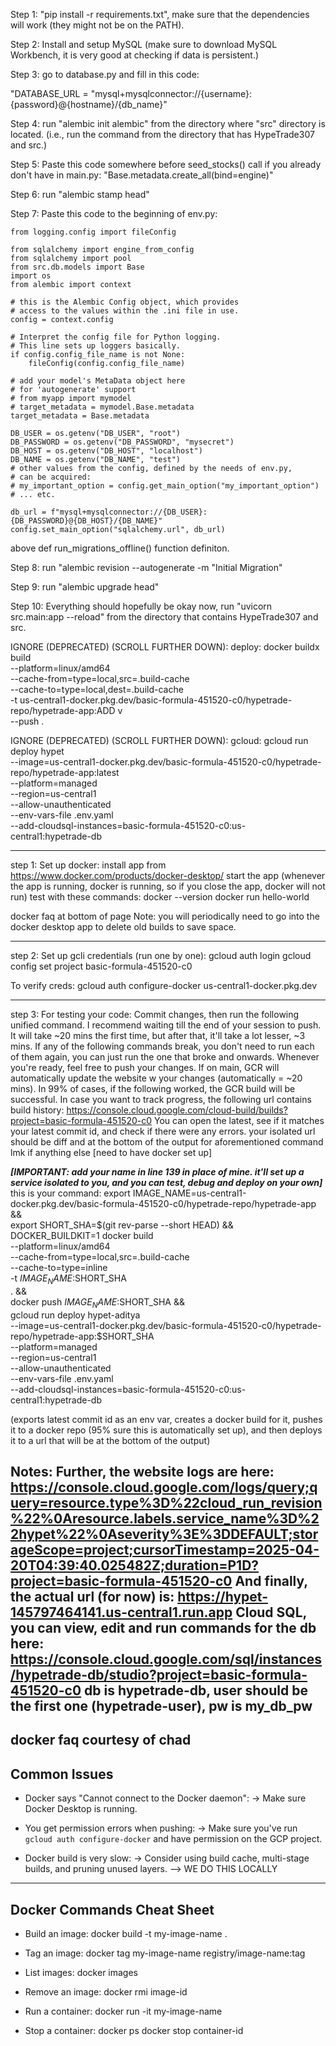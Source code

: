 Step 1: "pip install -r requirements.txt", make sure that the dependencies will work (they might not be on the PATH).

Step 2: Install and setup MySQL (make sure to download MySQL Workbench, it is very good at checking if data is persistent.)

Step 3: go to database.py and fill in this code: 

"DATABASE_URL = "mysql+mysqlconnector://{username}:{password}@{hostname}/{db_name}"

Step 4: run "alembic init alembic" from the directory where "src" directory is located. (i.e., run the command from the directory that has HypeTrade307 and src.)

Step 5: Paste this code somewhere before seed_stocks() call if you already don't have in main.py: "Base.metadata.create_all(bind=engine)"

Step 6: run "alembic stamp head"

Step 7: Paste this code to the beginning of env.py: 

```
from logging.config import fileConfig

from sqlalchemy import engine_from_config
from sqlalchemy import pool
from src.db.models import Base
import os
from alembic import context

# this is the Alembic Config object, which provides
# access to the values within the .ini file in use.
config = context.config

# Interpret the config file for Python logging.
# This line sets up loggers basically.
if config.config_file_name is not None:
    fileConfig(config.config_file_name)

# add your model's MetaData object here
# for 'autogenerate' support
# from myapp import mymodel
# target_metadata = mymodel.Base.metadata
target_metadata = Base.metadata

DB_USER = os.getenv("DB_USER", "root")
DB_PASSWORD = os.getenv("DB_PASSWORD", "mysecret")
DB_HOST = os.getenv("DB_HOST", "localhost")
DB_NAME = os.getenv("DB_NAME", "test")
# other values from the config, defined by the needs of env.py,
# can be acquired:
# my_important_option = config.get_main_option("my_important_option")
# ... etc.

db_url = f"mysql+mysqlconnector://{DB_USER}:{DB_PASSWORD}@{DB_HOST}/{DB_NAME}"
config.set_main_option("sqlalchemy.url", db_url)
```

above def run_migrations_offline() function definiton.


Step 8: run "alembic revision --autogenerate -m "Initial Migration"

Step 9: run "alembic upgrade head"

Step 10: Everything should hopefully be okay now, run "uvicorn src.main:app --reload" from the directory that contains HypeTrade307 and src. 

IGNORE (DEPRECATED) (SCROLL FURTHER DOWN):
deploy:
docker buildx build \
--platform=linux/amd64 \
--cache-from=type=local,src=.build-cache \
--cache-to=type=local,dest=.build-cache \
-t us-central1-docker.pkg.dev/basic-formula-451520-c0/hypetrade-repo/hypetrade-app:ADD v<x> \
--push .

IGNORE (DEPRECATED) (SCROLL FURTHER DOWN):
gcloud:
gcloud run deploy hypet \
--image=us-central1-docker.pkg.dev/basic-formula-451520-c0/hypetrade-repo/hypetrade-app:latest \
--platform=managed \
--region=us-central1 \
--allow-unauthenticated \
--env-vars-file .env.yaml \
--add-cloudsql-instances=basic-formula-451520-c0:us-central1:hypetrade-db

----------------------------------------------------------------------------------------------

step 1:
Set up docker:
install app from https://www.docker.com/products/docker-desktop/
start the app (whenever the app is running, docker is running, so if you close the app, docker will not run)
test with these commands:
docker --version
docker run hello-world

docker faq at bottom of page
Note: you will periodically need to go into the docker desktop app to delete old builds to save space.

-----------------------------------------------------------------------
step 2:
Set up gcli credentials (run one by one):
gcloud auth login
gcloud config set project basic-formula-451520-c0

To verify creds:
gcloud auth configure-docker us-central1-docker.pkg.dev

-----------------------------------------------------------------------
step 3:
For testing your code:
Commit changes, then run the following unified command. I recommend waiting till the end of your session to push.
It will take ~20 mins the first time, but after that, it'll take a lot lesser, ~3 mins.
If any of the following commands break, you don't need to run each of them again,
you can just run the one that broke and onwards.
Whenever you're ready, feel free to push your changes. If on main, GCR will automatically update
the website w your changes (automatically = ~20 mins). In 99% of cases, if the following worked,
the GCR build will be successful. In case you want to track progress, the following url contains build history:
https://console.cloud.google.com/cloud-build/builds?project=basic-formula-451520-c0
You can open the latest, see if it matches your latest commit id, and check if there were any errors.
your isolated url should be diff and at the bottom of the output for aforementioned command
lmk if anything else
[need to have docker set up]

**_[IMPORTANT: add your name in line 139 in place of mine. it'll set up a service isolated to you, and you can test, debug and deploy on your own]_**
this is your command:
export IMAGE_NAME=us-central1-docker.pkg.dev/basic-formula-451520-c0/hypetrade-repo/hypetrade-app && \
export SHORT_SHA=$(git rev-parse --short HEAD) && \
DOCKER_BUILDKIT=1 docker build \
--platform=linux/amd64 \
--cache-from=type=local,src=.build-cache \
--cache-to=type=inline \
-t $IMAGE_NAME:$SHORT_SHA \
. && \
docker push $IMAGE_NAME:$SHORT_SHA && \
gcloud run deploy hypet-aditya \
--image=us-central1-docker.pkg.dev/basic-formula-451520-c0/hypetrade-repo/hypetrade-app:$SHORT_SHA \
--platform=managed \
--region=us-central1 \
--allow-unauthenticated \
--env-vars-file .env.yaml \
--add-cloudsql-instances=basic-formula-451520-c0:us-central1:hypetrade-db

(exports latest commit id as an env var, creates a docker build for it, pushes it to a docker repo 
(95% sure this is automatically set up), and then deploys it to a url that will be at the bottom of the output)

Notes:
Further, the website logs are here:
https://console.cloud.google.com/logs/query;query=resource.type%3D%22cloud_run_revision%22%0Aresource.labels.service_name%3D%22hypet%22%0Aseverity%3E%3DDEFAULT;storageScope=project;cursorTimestamp=2025-04-20T04:39:40.025482Z;duration=P1D?project=basic-formula-451520-c0
And finally, the actual url (for now) is:
https://hypet-145797464141.us-central1.run.app
Cloud SQL, you can view, edit and run commands for the db here:
https://console.cloud.google.com/sql/instances/hypetrade-db/studio?project=basic-formula-451520-c0
db is hypetrade-db, user should be the first one (hypetrade-user), pw is my_db_pw
--------------------------------------------------------------------------------------------
docker faq courtesy of chad
-----------------------------
Common Issues
-----------------------------

- Docker says "Cannot connect to the Docker daemon":
  → Make sure Docker Desktop is running.

- You get permission errors when pushing:
  → Make sure you've run `gcloud auth configure-docker` and have permission on the GCP project.

- Docker build is very slow:
  → Consider using build cache, multi-stage builds, and pruning unused layers. --> WE DO THIS LOCALLY

-----------------------------
Docker Commands Cheat Sheet
-----------------------------

- Build an image:
  docker build -t my-image-name .

- Tag an image:
  docker tag my-image-name registry/image-name:tag

- List images:
  docker images

- Remove an image:
  docker rmi image-id

- Run a container:
  docker run -it my-image-name

- Stop a container:
  docker ps
  docker stop container-id